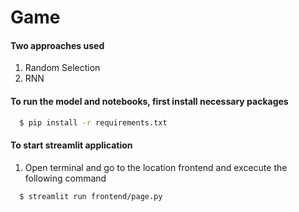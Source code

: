 # Game

#### Two approaches used 
1. Random Selection
2. RNN

#### To run the model and notebooks, first install necessary packages

 ```bash 
   $ pip install -r requirements.txt
   ```
#### To start streamlit application

1. Open terminal and go to the location frontend and excecute the following command
```bash
  $ streamlit run frontend/page.py
  ```
